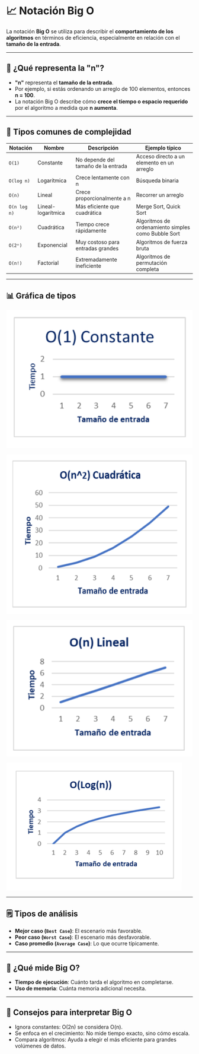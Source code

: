 # 📈 Notación Big O

La notación **Big O** se utiliza para describir el **comportamiento de los algoritmos** en términos de eficiencia, especialmente en relación con el **tamaño de la entrada**.

---

## 🧠 ¿Qué representa la "n"?

- **"n"** representa el **tamaño de la entrada**.
- Por ejemplo, si estás ordenando un arreglo de 100 elementos, entonces **n = 100**.
- La notación Big O describe cómo **crece el tiempo o espacio requerido** por el algoritmo a medida que **n aumenta**.

---

## 🧮 Tipos comunes de complejidad

| Notación | Nombre | Descripción | Ejemplo típico |
|---------|--------|-------------|----------------|
| `O(1)` | Constante | No depende del tamaño de la entrada | Acceso directo a un elemento en un arreglo |
| `O(log n)` | Logarítmica | Crece lentamente con n | Búsqueda binaria |
| `O(n)` | Lineal | Crece proporcionalmente a n | Recorrer un arreglo |
| `O(n log n)` | Lineal-logarítmica | Más eficiente que cuadrática | Merge Sort, Quick Sort |
| `O(n²)` | Cuadrática | Tiempo crece rápidamente | Algoritmos de ordenamiento simples como Bubble Sort |
| `O(2ⁿ)` | Exponencial | Muy costoso para entradas grandes | Algoritmos de fuerza bruta |
| `O(n!)` | Factorial | Extremadamente ineficiente | Algoritmos de permutación completa |

---

## 📊 Gráfica de tipos

![Notación constante](../assets/O_constante.png)

![Notación cuádratica](../assets/O_cuadratica.png)

![Notación lneal](../assets/O_lineal.png)

![Notación logarítmica](../assets/O_log.png)

---

## 🗒️ Tipos de análisis

- **Mejor caso (`Best Case`)**: El escenario más favorable.
- **Peor caso (`Worst Case`)**: El escenario más desfavorable.
- **Caso promedio (`Average Case`)**: Lo que ocurre típicamente.

---

## 🧩 ¿Qué mide Big O?

- **Tiempo de ejecución**: Cuánto tarda el algoritmo en completarse.
- **Uso de memoria**: Cuánta memoria adicional necesita.

---

## 📌 Consejos para interpretar Big O

- Ignora constantes: O(2n) se considera O(n).
- Se enfoca en el crecimiento: No mide tiempo exacto, sino cómo escala.
- Compara algoritmos: Ayuda a elegir el más eficiente para grandes volúmenes de datos.
